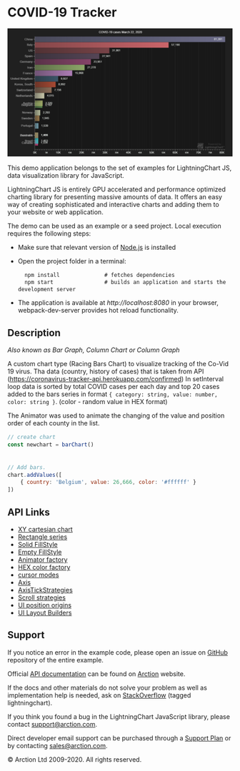 # COVID-19 Tracker

![COVID-19 Tracker](racingBars.png)

This demo application belongs to the set of examples for LightningChart JS, data visualization library for JavaScript.

LightningChart JS is entirely GPU accelerated and performance optimized charting library for presenting massive amounts of data. It offers an easy way of creating sophisticated and interactive charts and adding them to your website or web application.

The demo can be used as an example or a seed project. Local execution requires the following steps:

- Make sure that relevant version of [Node.js](https://nodejs.org/en/download/) is installed
- Open the project folder in a terminal:

        npm install              # fetches dependencies
        npm start                # builds an application and starts the development server

- The application is available at *http://localhost:8080* in your browser, webpack-dev-server provides hot reload functionality.


## Description

*Also known as Bar Graph, Column Chart or Column Graph*

A custom chart type (Racing Bars Chart) to visualize tracking of the Co-Vid 19 virus.
Tha data (country, history of cases) that is taken from API (https://coronavirus-tracker-api.herokuapp.com/confirmed) 
In setInterval loop data is sorted by total COVID cases per each day and top 20 cases added to 
the bars series in format `{ category: string, value: number, color: string }`. (color - random value in HEX format)

The Animator was used to animate the changing of the value and position order of each county in the list. 

```javascript
// create chart
const newchart = barChart()


// Add bars.
chart.addValues([
    { country: 'Belgium', value: 26,666, color: '#ffffff' }
])
```


## API Links

* [XY cartesian chart]
* [Rectangle series]
* [Solid FillStyle]
* [Empty FillStyle]
* [Animator factory]
* [HEX color factory]
* [cursor modes]
* [Axis]
* [AxisTickStrategies]
* [Scroll strategies]
* [UI position origins]
* [UI Layout Builders]


## Support

If you notice an error in the example code, please open an issue on [GitHub][0] repository of the entire example.

Official [API documentation][1] can be found on [Arction][2] website.

If the docs and other materials do not solve your problem as well as implementation help is needed, ask on [StackOverflow][3] (tagged lightningchart).

If you think you found a bug in the LightningChart JavaScript library, please contact support@arction.com.

Direct developer email support can be purchased through a [Support Plan][4] or by contacting sales@arction.com.

[0]: https://github.com/Arction/
[1]: https://www.arction.com/lightningchart-js-api-documentation/
[2]: https://www.arction.com
[3]: https://stackoverflow.com/questions/tagged/lightningchart
[4]: https://www.arction.com/support-services/

© Arction Ltd 2009-2020. All rights reserved.


[XY cartesian chart]: https://www.arction.com/lightningchart-js-api-documentation/v3.0.0/classes/chartxy.html
[Rectangle series]: https://www.arction.com/lightningchart-js-api-documentation/v3.0.0/classes/rectangleseries.html
[Solid FillStyle]: https://www.arction.com/lightningchart-js-api-documentation/v3.0.0/classes/solidfill.html
[Empty FillStyle]: https://www.arction.com/lightningchart-js-api-documentation/v3.0.0/globals.html#emptyfill
[Animator factory]: https://www.arction.com/lightningchart-js-api-documentation/v3.0.0/globals.html#animator
[HEX color factory]: https://www.arction.com/lightningchart-js-api-documentation/v3.0.0/globals.html#colorhex
[cursor modes]: https://www.arction.com/lightningchart-js-api-documentation/v3.0.0/enums/autocursormodes.html
[Axis]: https://www.arction.com/lightningchart-js-api-documentation/v3.0.0/classes/axis.html
[AxisTickStrategies]: https://www.arction.com/lightningchart-js-api-documentation/v3.0.0/globals.html#axistickstrategies
[Scroll strategies]: https://www.arction.com/lightningchart-js-api-documentation/v3.0.0/globals.html#axisscrollstrategies
[UI position origins]: https://www.arction.com/lightningchart-js-api-documentation/v3.0.0/globals.html#uiorigins
[UI Layout Builders]: https://www.arction.com/lightningchart-js-api-documentation/v3.0.0/globals.html#uilayoutbuilders

